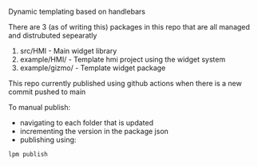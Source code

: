 Dynamic templating based on handlebars

There are 3 (as of writing this) packages in this repo that are all managed and distrubuted sepearatly

1. src/HMI - Main widget library
2. example/HMI/ - Template hmi project using the widget system
3. example/gizmo/ - Template widget package


This repo currently published using github actions when there is a new commit pushed to main

To manual publish:
- navigating to each folder that is updated
- incrementing the version in the package json
- publishing using:
```
lpm publish
```

